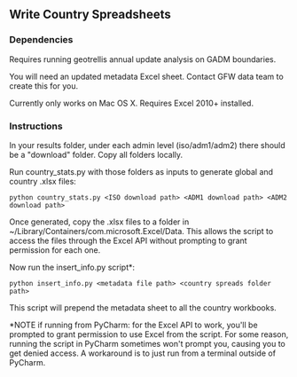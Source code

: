 ## Write Country Spreadsheets

### Dependencies

Requires running geotrellis annual update analysis on GADM boundaries.

You will need an updated metadata Excel sheet. Contact GFW data team to create this for you.

Currently only works on Mac OS X. Requires Excel 2010+ installed.

### Instructions

In your results folder, under each admin level (iso/adm1/adm2) there should be a "download" folder. Copy all folders locally.

Run country_stats.py with those folders as inputs to generate global and country .xlsx files:

`python country_stats.py <ISO download path> <ADM1 download path> <ADM2 download path>`

Once generated, copy the .xlsx files to a folder in ~/Library/Containers/com.microsoft.Excel/Data. This allows the script to access the files through the Excel API without prompting to grant permission for each one.

Now run the insert_info.py script*:

`python insert_info.py <metadata file path> <country spreads folder path>`

This script will prepend the metadata sheet to all the country workbooks. 

*NOTE if running from PyCharm: for the Excel API to work, you'll be prompted to grant permission to use Excel from the script. For some reason, running the script in PyCharm sometimes won't prompt you, causing you to get denied access. A workaround is to just run from a terminal outside of PyCharm.
 

